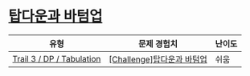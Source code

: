 # [탑다운과 바텀업](https://www.codetree.ai/trails/complete/curated-cards/challenge-dp-td-and-bu)

|유형|문제 경험치|난이도|
|---|---|---|
|[Trail 3 / DP / Tabulation](https://www.codetree.ai/trail-info/novice-high/)|[[Challenge]탑다운과 바텀업](https://www.codetree.ai/trails/complete/curated-cards/challenge-dp-td-and-bu/)|쉬움|


